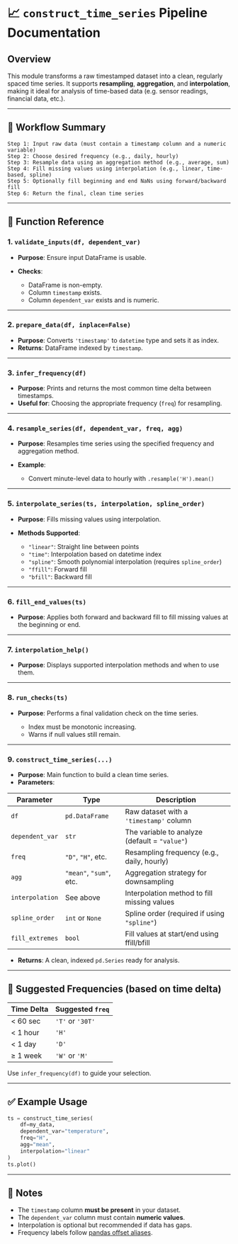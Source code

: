 
# 📈 `construct_time_series` Pipeline Documentation

## Overview

This module transforms a raw timestamped dataset into a clean, regularly spaced time series.
It supports **resampling**, **aggregation**, and **interpolation**, making it ideal for analysis of time-based data (e.g. sensor readings, financial data, etc.).

---

## 🔧 Workflow Summary

```text
Step 1: Input raw data (must contain a timestamp column and a numeric variable)
Step 2: Choose desired frequency (e.g., daily, hourly)
Step 3: Resample data using an aggregation method (e.g., average, sum)
Step 4: Fill missing values using interpolation (e.g., linear, time-based, spline)
Step 5: Optionally fill beginning and end NaNs using forward/backward fill
Step 6: Return the final, clean time series
```

---

## 🧪 Function Reference

### 1. `validate_inputs(df, dependent_var)`

* **Purpose**: Ensure input DataFrame is usable.
* **Checks**:

  * DataFrame is non-empty.
  * Column `timestamp` exists.
  * Column `dependent_var` exists and is numeric.

---

### 2. `prepare_data(df, inplace=False)`

* **Purpose**: Converts `'timestamp'` to `datetime` type and sets it as index.
* **Returns**: DataFrame indexed by `timestamp`.

---

### 3. `infer_frequency(df)`

* **Purpose**: Prints and returns the most common time delta between timestamps.
* **Useful for**: Choosing the appropriate frequency (`freq`) for resampling.

---

### 4. `resample_series(df, dependent_var, freq, agg)`

* **Purpose**: Resamples time series using the specified frequency and aggregation method.
* **Example**:

  * Convert minute-level data to hourly with `.resample('H').mean()`

---

### 5. `interpolate_series(ts, interpolation, spline_order)`

* **Purpose**: Fills missing values using interpolation.
* **Methods Supported**:

  * `"linear"`: Straight line between points
  * `"time"`: Interpolation based on datetime index
  * `"spline"`: Smooth polynomial interpolation (requires `spline_order`)
  * `"ffill"`: Forward fill
  * `"bfill"`: Backward fill

---

### 6. `fill_end_values(ts)`

* **Purpose**: Applies both forward and backward fill to fill missing values at the beginning or end.

---

### 7. `interpolation_help()`

* **Purpose**: Displays supported interpolation methods and when to use them.

---

### 8. `run_checks(ts)`

* **Purpose**: Performs a final validation check on the time series.

  * Index must be monotonic increasing.
  * Warns if null values still remain.

---

### 9. `construct_time_series(...)`

* **Purpose**: Main function to build a clean time series.
* **Parameters**:

| Parameter       | Type                    | Description                                   |
| --------------- | ----------------------- | --------------------------------------------- |
| `df`            | `pd.DataFrame`          | Raw dataset with a `'timestamp'` column       |
| `dependent_var` | `str`                   | The variable to analyze (default = `"value"`) |
| `freq`          | `"D"`, `"H"`, etc.      | Resampling frequency (e.g., daily, hourly)    |
| `agg`           | `"mean"`, `"sum"`, etc. | Aggregation strategy for downsampling         |
| `interpolation` | See above               | Interpolation method to fill missing values   |
| `spline_order`  | `int` or `None`         | Spline order (required if using `"spline"`)   |
| `fill_extremes` | `bool`                  | Fill values at start/end using ffill/bfill    |

* **Returns**: A clean, indexed `pd.Series` ready for analysis.

---

## 🔁 Suggested Frequencies (based on time delta)

| Time Delta | Suggested `freq` |
| ---------- | ---------------- |
| < 60 sec   | `'T'` or `'30T'` |
| < 1 hour   | `'H'`            |
| < 1 day    | `'D'`            |
| ≥ 1 week   | `'W'` or `'M'`   |

Use `infer_frequency(df)` to guide your selection.

---

## ✅ Example Usage

```python
ts = construct_time_series(
    df=my_data,
    dependent_var="temperature",
    freq="H",
    agg="mean",
    interpolation="linear"
)
ts.plot()
```

---

## 📌 Notes

* The `timestamp` column **must be present** in your dataset.
* The `dependent_var` column must contain **numeric values**.
* Interpolation is optional but recommended if data has gaps.
* Frequency labels follow [pandas offset aliases](https://pandas.pydata.org/pandas-docs/stable/user_guide/timeseries.html#dateoffset-objects).

